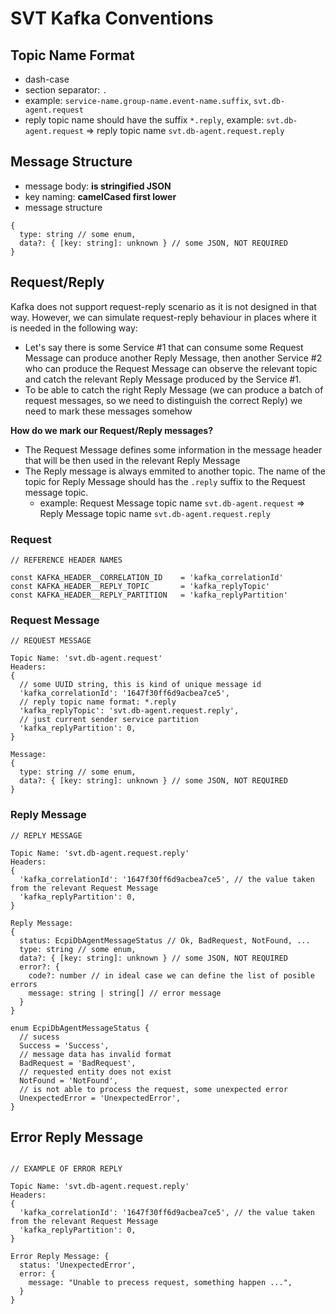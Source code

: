 # SVT Kafka Conventions

## Topic Name Format
- dash-case
- section separator: `.`
- example: `service-name.group-name.event-name.suffix`, `svt.db-agent.request`
- reply topic name should have the suffix `*.reply`, example: `svt.db-agent.request` => reply topic name `svt.db-agent.request.reply`


## Message Structure

- message body: **is stringified JSON**
- key naming: **camelCased first lower**
- message structure
``` 
{
  type: string // some enum,
  data?: { [key: string]: unknown } // some JSON, NOT REQUIRED
}
```

## Request/Reply

Kafka does not support request-reply scenario as it is not designed in that way. However, we can simulate request-reply behaviour in places where it is needed in the following way:

- Let's say there is some Service #1 that can consume some Request Message can produce another Reply Message, then another Service #2 who can produce the Request Message can observe the relevant topic and catch the relevant Reply Message produced by the Service #1.  
- To be able to catch the right Reply Message (we can produce a batch of request messages, so we need to distinguish the correct Reply) we need to mark these messages somehow

**How do we mark our Request/Reply messages?**
- The Request Message defines some information in the message header that will be then used in the relevant Reply Message
- The Reply message is always emmited to another topic. The name of the topic for Reply Message should has the `.reply` suffix to the Request message topic.
  - example: Request Message topic name `svt.db-agent.request` => Reply Message topic name `svt.db-agent.request.reply`

### Request
```
// REFERENCE HEADER NAMES

const KAFKA_HEADER__CORRELATION_ID    = 'kafka_correlationId'
const KAFKA_HEADER__REPLY_TOPIC       = 'kafka_replyTopic'
const KAFKA_HEADER__REPLY_PARTITION   = 'kafka_replyPartition'
```
### Request Message

```
// REQUEST MESSAGE

Topic Name: 'svt.db-agent.request'
Headers:
{
  // some UUID string, this is kind of unique message id
  'kafka_correlationId': '1647f30ff6d9acbea7ce5',
  // reply topic name format: *.reply
  'kafka_replyTopic': 'svt.db-agent.request.reply',
  // just current sender service partition
  'kafka_replyPartition': 0, 
}

Message: 
{
  type: string // some enum,
  data?: { [key: string]: unknown } // some JSON, NOT REQUIRED
}
```
### Reply Message

```
// REPLY MESSAGE

Topic Name: 'svt.db-agent.request.reply'
Headers:
{
  'kafka_correlationId': '1647f30ff6d9acbea7ce5', // the value taken from the relevant Request Message 
  'kafka_replyPartition': 0, 
}

Reply Message: 
{
  status: EcpiDbAgentMessageStatus // Ok, BadRequest, NotFound, ...
  type: string // some enum,
  data?: { [key: string]: unknown } // some JSON, NOT REQUIRED
  error?: {
    code?: number // in ideal case we can define the list of posible errors
    message: string | string[] // error message
  }
}

enum EcpiDbAgentMessageStatus {
  // sucess
  Success = 'Success',
  // message data has invalid format
  BadRequest = 'BadRequest', 
  // requested entity does not exist 
  NotFound = 'NotFound', 
  // is not able to process the request, some unexpected error
  UnexpectedError = 'UnexpectedError', 
}
```
## Error Reply Message

```

// EXAMPLE OF ERROR REPLY

Topic Name: 'svt.db-agent.request.reply'
Headers:
{
  'kafka_correlationId': '1647f30ff6d9acbea7ce5', // the value taken from the relevant Request Message 
  'kafka_replyPartition': 0, 
}

Error Reply Message: {
  status: 'UnexpectedError',
  error: {
    message: "Unable to precess request, something happen ...",
  }
}

```


